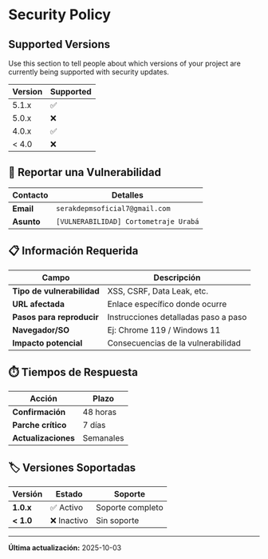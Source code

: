 # Security Policy

## Supported Versions

Use this section to tell people about which versions of your project are
currently being supported with security updates.

| Version | Supported          |
| ------- | ------------------ |
| 5.1.x   | :white_check_mark: |
| 5.0.x   | :x:                |
| 4.0.x   | :white_check_mark: |
| < 4.0   | :x:                |


## 📧 Reportar una Vulnerabilidad

| **Contacto** | **Detalles** |
|--------------|--------------|
| **Email** | `serakdepmsoficial7@gmail.com` |
| **Asunto** | `[VULNERABILIDAD] Cortometraje Urabá` |

## 📋 Información Requerida

| **Campo** | **Descripción** |
|-----------|-----------------|
| **Tipo de vulnerabilidad** | XSS, CSRF, Data Leak, etc. |
| **URL afectada** | Enlace específico donde ocurre |
| **Pasos para reproducir** | Instrucciones detalladas paso a paso |
| **Navegador/SO** | Ej: Chrome 119 / Windows 11 |
| **Impacto potencial** | Consecuencias de la vulnerabilidad |

## ⏱️ Tiempos de Respuesta

| **Acción** | **Plazo** |
|------------|-----------|
| **Confirmación** | 48 horas |
| **Parche crítico** | 7 días |
| **Actualizaciones** | Semanales |

## 🏷️ Versiones Soportadas

| **Versión** | **Estado** | **Soporte** |
|-------------|------------|--------------|
| **1.0.x** | ✅ Activo | Soporte completo |
| **< 1.0** | ❌ Inactivo | Sin soporte |

---

**Última actualización:** 2025-10-03
